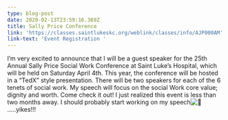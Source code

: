 ```yaml
---
type: blog-post
date: 2020-02-13T23:59:16.369Z
title: Sally Price Conference
link: 'https://classes.saintlukeskc.org/weblink/classes/info/AJP000AM'
link-text: 'Event Registration '
---
```



I’m very excited to announce that I will be a guest speaker for the 25th Annual Sally Price Social Work Conference at Saint Luke’s Hospital, which will be held on Saturday April 4th. This year, the conference will be hosted in a “TedX” style presentation. There will be two speakers for each of the 6 tenets of social work. My speech will focus on the social Work core value; dignity and worth. Come check it out! I just realized this event is less than two months away. I should probably start working on my speech![😬](https://mail.google.com/mail/e/1f62c).....yikes!!!
